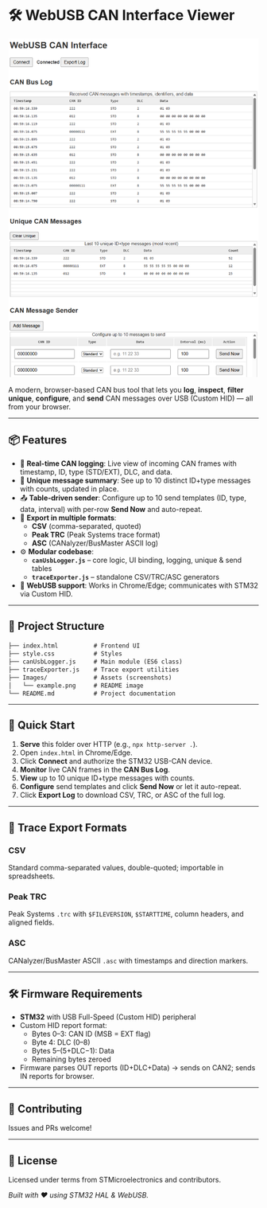 # 🛠 WebUSB CAN Interface Viewer

![Screenshot](./Images/example.png)

A modern, browser-based CAN bus tool that lets you **log**, **inspect**, **filter unique**, **configure**, and **send** CAN messages over USB (Custom HID) — all from your browser.

---

## 📦 Features

- 🔄 **Real-time CAN logging**: Live view of incoming CAN frames with timestamp, ID, type (STD/EXT), DLC, and data.
- 🔢 **Unique message summary**: See up to 10 distinct ID+type messages with counts, updated in place.
- 📤 **Table-driven sender**: Configure up to 10 send templates (ID, type, data, interval) with per-row **Send Now** and auto-repeat.
- 💾 **Export in multiple formats**:
  - **CSV** (comma-separated, quoted)
  - **Peak TRC** (Peak Systems trace format)
  - **ASC** (CANalyzer/BusMaster ASCII log)
- ⚙️ **Modular codebase**:
  - **`canUsbLogger.js`** – core logic, UI binding, logging, unique & send tables
  - **`traceExporter.js`** – standalone CSV/TRC/ASC generators
- 📱 **WebUSB support**: Works in Chrome/Edge; communicates with STM32 via Custom HID.

---

## 🎯 Project Structure

```
├── index.html          # Frontend UI
├── style.css           # Styles
├── canUsbLogger.js     # Main module (ES6 class)
├── traceExporter.js    # Trace export utilities
├── Images/             # Assets (screenshots)
│   └── example.png     # README image
└── README.md           # Project documentation
```

---

## 🚀 Quick Start

1. **Serve** this folder over HTTP (e.g., `npx http-server .`).
2. Open `index.html` in Chrome/Edge.
3. Click **Connect** and authorize the STM32 USB-CAN device.
4. **Monitor** live CAN frames in the **CAN Bus Log**.
5. **View** up to 10 unique ID+type messages with counts.
6. **Configure** send templates and click **Send Now** or let it auto-repeat.
7. Click **Export Log** to download CSV, TRC, or ASC of the full log.

---

## 📃 Trace Export Formats

### CSV
Standard comma-separated values, double-quoted; importable in spreadsheets.

### Peak TRC
Peak Systems `.trc` with `$FILEVERSION`, `$STARTTIME`, column headers, and aligned fields.

### ASC
CANalyzer/BusMaster ASCII `.asc` with timestamps and direction markers.

---

## 🛠 Firmware Requirements

- **STM32** with USB Full-Speed (Custom HID) peripheral
- Custom HID report format:
  - Bytes 0–3: CAN ID (MSB = EXT flag)
  - Byte 4: DLC (0–8)
  - Bytes 5–(5+DLC−1): Data
  - Remaining bytes zeroed
- Firmware parses OUT reports (ID+DLC+Data) → sends on CAN2; sends IN reports for browser.

---

## 🤝 Contributing

Issues and PRs welcome!

---

## 📜 License

Licensed under terms from STMicroelectronics and contributors.

*Built with ❤️ using STM32 HAL & WebUSB.*